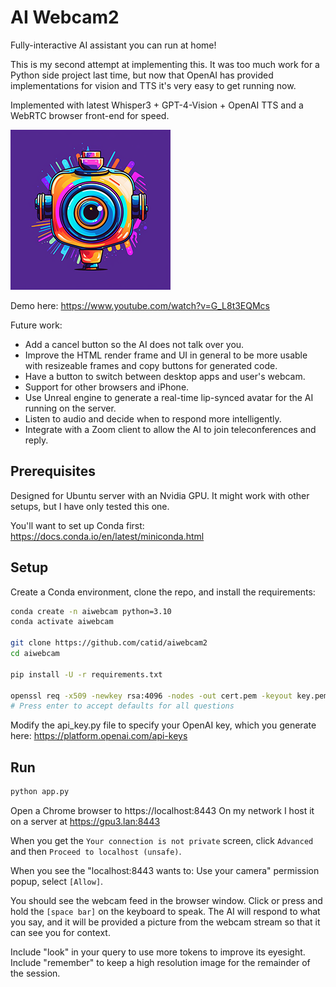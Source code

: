 # AI Webcam2

Fully-interactive AI assistant you can run at home!

This is my second attempt at implementing this.  It was too much work for a Python side project last time, but now that OpenAI has provided implementations for vision and TTS it's very easy to get running now.

Implemented with latest Whisper3 + GPT-4-Vision + OpenAI TTS and a WebRTC browser front-end for speed.

![Logo](static/logo256.png)

Demo here: https://www.youtube.com/watch?v=G_L8t3EQMcs

Future work:

* Add a cancel button so the AI does not talk over you.
* Improve the HTML render frame and UI in general to be more usable with resizeable frames and copy buttons for generated code.
* Have a button to switch between desktop apps and user's webcam.
* Support for other browsers and iPhone.
* Use Unreal engine to generate a real-time lip-synced avatar for the AI running on the server.
* Listen to audio and decide when to respond more intelligently.
* Integrate with a Zoom client to allow the AI to join teleconferences and reply.


## Prerequisites

Designed for Ubuntu server with an Nvidia GPU.  It might work with other setups, but I have only tested this one.

You'll want to set up Conda first: https://docs.conda.io/en/latest/miniconda.html

## Setup

Create a Conda environment, clone the repo, and install the requirements:

```bash
conda create -n aiwebcam python=3.10
conda activate aiwebcam

git clone https://github.com/catid/aiwebcam2
cd aiwebcam

pip install -U -r requirements.txt

openssl req -x509 -newkey rsa:4096 -nodes -out cert.pem -keyout key.pem -days 3650
# Press enter to accept defaults for all questions
```

Modify the api_key.py file to specify your OpenAI key, which you generate here: https://platform.openai.com/api-keys

## Run

```bash
python app.py
```

Open a Chrome browser to https://localhost:8443
On my network I host it on a server at https://gpu3.lan:8443

When you get the `Your connection is not private` screen, click `Advanced` and then `Proceed to localhost (unsafe)`.

When you see the "localhost:8443 wants to: Use your camera" permission popup, select `[Allow]`.

You should see the webcam feed in the browser window.  Click or press and hold the `[space bar]` on the keyboard to speak.  The AI will respond to what you say, and it will be provided a picture from the webcam stream so that it can see you for context.

Include "look" in your query to use more tokens to improve its eyesight.  Include "remember" to keep a high resolution image for the remainder of the session.
